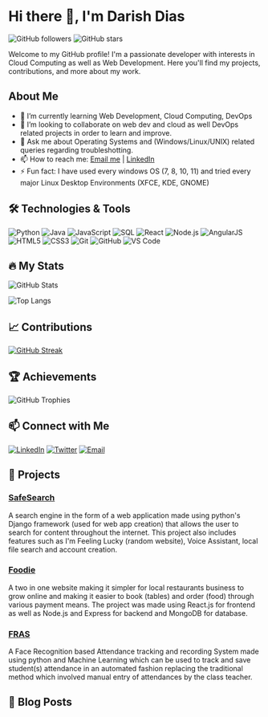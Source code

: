 # Hi there 👋, I'm Darish Dias

![GitHub followers](https://img.shields.io/github/followers/darishSFIT?style=social) ![GitHub stars](https://img.shields.io/github/stars/darishSFIT?style=social)

Welcome to my GitHub profile! I'm a passionate developer with interests in Cloud Computing as well as Web Development. Here you'll find my projects, contributions, and more about my work.

## About Me

- 🌱 I’m currently learning Web Development, Cloud Computing, DevOps
- 👯 I’m looking to collaborate on web dev and cloud as well DevOps related projects in order to learn and improve.
- 💬 Ask me about Operating Systems and (Windows/Linux/UNIX) related queries regarding troubleshotting.
- 📫 How to reach me: [Email me](mailto:darishdias30@gmail.com) | [LinkedIn](https://www.linkedin.com/in/darish-dias-3252a5178/)
- ⚡ Fun fact: I have used every windows OS (7, 8, 10, 11) and tried every major Linux Desktop Environments (XFCE, KDE, GNOME)

## 🛠️ Technologies & Tools


![Python](https://img.shields.io/badge/-Python-333333?style=flat&logo=python)
![Java](https://img.shields.io/badge/-Java-333333?style=flat&logo=java)
![JavaScript](https://img.shields.io/badge/-JavaScript-333333?style=flat&logo=javascript)
![SQL](https://img.shields.io/badge/-SQL-333333?style=flat&logo=postgresql)
![React](https://img.shields.io/badge/-React-333333?style=flat&logo=react)
![Node.js](https://img.shields.io/badge/-Node.js-333333?style=flat&logo=node.js)
![AngularJS](https://img.shields.io/badge/-AngularJS-333333?style=flat&logo=angularjs)
![HTML5](https://img.shields.io/badge/-HTML5-333333?style=flat&logo=html5)
![CSS3](https://img.shields.io/badge/-CSS3-333333?style=flat&logo=css3)
![Git](https://img.shields.io/badge/-Git-333333?style=flat&logo=git)
![GitHub](https://img.shields.io/badge/-GitHub-333333?style=flat&logo=github)
![VS Code](https://img.shields.io/badge/-VS%20Code-333333?style=flat&logo=visual-studio-code)

## 🔥 My Stats

![GitHub Stats](https://github-readme-stats.vercel.app/api?username=darishSFIT&show_icons=true&hide_border=true&theme=radical)

![Top Langs](https://github-readme-stats.vercel.app/api/top-langs/?username=darishSFIT&layout=compact&hide_border=true&theme=radical)

## 📈 Contributions

[![GitHub Streak](https://github-readme-streak-stats.herokuapp.com/?user=darishSFIT&theme=radical)](https://git.io/streak-stats)

## 🏆 Achievements

![GitHub Trophies](https://github-profile-trophy.vercel.app/?username=darishSFIT&theme=radical)

## 📫 Connect with Me

[![LinkedIn](https://img.shields.io/badge/-LinkedIn-0077B5?style=flat&logo=linkedin)](https://www.linkedin.com/in/darish-dias-3252a5178)
[![Twitter](https://img.shields.io/badge/-Twitter-1DA1F2?style=flat&logo=twitter&logoColor=white)](https://x.com/DarishDias)
[![Email](https://img.shields.io/badge/-Email-D14836?style=flat&logo=gmail&logoColor=white)](mailto:darishdias30@gmail.com)

## 💼 Projects

### [SafeSearch](https://github.com/darishSFIT/SafeSearch)
A search engine in the form of a web application made using python's Django framework (used for web app creation) that allows the user to search for content throughout the internet. This project also includes features such as I'm Feeling Lucky (random website), Voice Assistant, local file search and account creation.

### [Foodie](https://github.com/darishSFIT/Foodie)
A two in one website making it simpler for local restaurants business to grow online and making it easier to book (tables) and order (food) through various payment means. The project was made using React.js for frontend as well as Node.js and Express for backend and MongoDB for database.

### [FRAS](https://github.com/darishSFIT/FRAS)
A Face Recognition based Attendance tracking and recording System made using python and Machine Learning which can be used to track and save student(s) attendance in an automated fashion replacing the traditional method which involved manual entry of attendances by the class teacher.

<!-- Add more projects as needed -->

## 💬 Blog Posts

